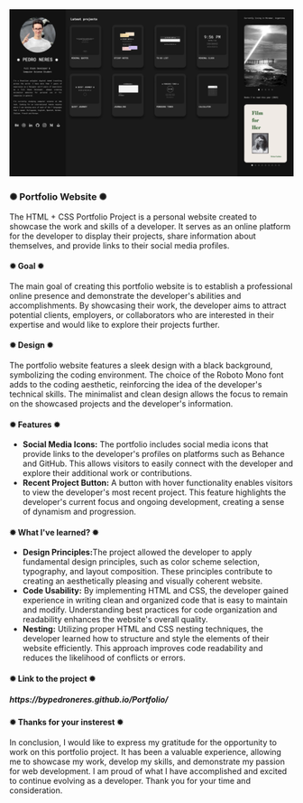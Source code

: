 <div class="image-container">
          <img class="CoverImage" src="COVER PROJECT.png" alt="Cover">
        </div>
          
<h3>✺ Portfolio Website ✺</h3>

The HTML + CSS Portfolio Project is a personal website created to showcase the work and skills of a developer. It serves as an online platform for the developer to display their projects, share information about themselves, and provide links to their social media profiles.

<h4>✹ Goal ✹</h4>

The main goal of creating this portfolio website is to establish a professional online presence and demonstrate the developer's abilities and accomplishments. By showcasing their work, the developer aims to attract potential clients, employers, or collaborators who are interested in their expertise and would like to explore their projects further.

<h4>✹ Design ✹</h4>

The portfolio website features a sleek design with a black background, symbolizing the coding environment. The choice of the Roboto Mono font adds to the coding aesthetic, reinforcing the idea of the developer's technical skills. The minimalist and clean design allows the focus to remain on the showcased projects and the developer's information.

<h4>✹ Features ✹</h4>

* <b>Social Media Icons:</b> The portfolio includes social media icons that provide links to the developer's profiles on platforms such as Behance and GitHub. This allows visitors to easily connect with the developer and explore their additional work or contributions.
* <b>Recent Project Button:</b> A button with hover functionality enables visitors to view the developer's most recent project. This feature highlights the developer's current focus and ongoing development, creating a sense of dynamism and progression. 

<h4>✹ What I've learned? ✹</h4>

* <b>Design Principles:</b>The project allowed the developer to apply fundamental design principles, such as color scheme selection, typography, and layout composition. These principles contribute to creating an aesthetically pleasing and visually coherent website.
* <b>Code Usability:</b> By implementing HTML and CSS, the developer gained experience in writing clean and organized code that is easy to maintain and modify. Understanding best practices for code organization and readability enhances the website's overall quality.
* <b>Nesting:</b> Utilizing proper HTML and CSS nesting techniques, the developer learned how to structure and style the elements of their website efficiently. This approach improves code readability and reduces the likelihood of conflicts or errors.


<h4>✹ Link to the project ✹</h4>

<h5>https://bypedroneres.github.io/Portfolio/</h5>

<h4>✹ Thanks for your insterest ✹</h4>

In conclusion, I would like to express my gratitude for the opportunity to work on this portfolio project. It has been a valuable experience, allowing me to showcase my work, develop my skills, and demonstrate my passion for web development. I am proud of what I have accomplished and excited to continue evolving as a developer. Thank you for your time and consideration.
